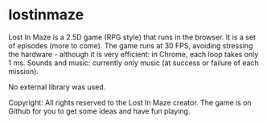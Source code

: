 # lostinmaze

Lost In Maze is a 2.5D game (RPG style) that runs in the browser.
It is a set of episodes (more to come).
The game runs at 30 FPS, avoiding stressing the hardware - although it is very efficient: in Chrome, each loop takes only 1 ms. 
Sounds and music: currently only music (at success or failure of each mission).

No external library was used.

Copyright: All rights reserved to the Lost In Maze creator. The game is on Github for you to get some ideas and have fun playing.
